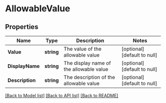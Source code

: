 # AllowableValue

## Properties
Name | Type | Description | Notes
------------ | ------------- | ------------- | -------------
**Value** | **string** | The value of the allowable value | [optional] [default to null]
**DisplayName** | **string** | The display name of the allowable value | [optional] [default to null]
**Description** | **string** | The description of the allowable value | [optional] [default to null]

[[Back to Model list]](../README.md#documentation-for-models) [[Back to API list]](../README.md#documentation-for-api-endpoints) [[Back to README]](../README.md)


